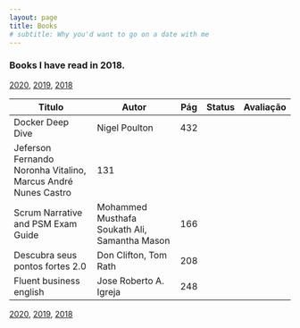 ```yaml
---
layout: page
title: Books
# subtitle: Why you'd want to go on a date with me
---
```


### Books I have read in 2018.

[2020](books.md), [2019](books_2019.md), [2018](books_2018.md)

| Titulo | Autor | Pág | Status | Avaliação |
|--------|-------|-----|--------|-----------|
|Docker Deep Dive | Nigel Poulton  | 432 |   <i class="fa fa-star fa-check">   |  <i class="fa fa-star fa-lg"></i><i class="fa fa-star fa-lg"></i><i class="fa fa-star fa-lg"></i><i class="fa fa-star fa-lg"></i><i class="fa fa-star fa-lg"></i> |
|Jeferson Fernando Noronha Vitalino, Marcus André Nunes Castro | 131 |   <i class="fa fa-star fa-check">   |  <i class="fa fa-star fa-lg"></i><i class="fa fa-star fa-lg"></i><i class="fa fa-star fa-lg"></i><i class="fa fa-star fa-lg"></i><i class="fa fa-star fa-lg"></i> |
|Scrum Narrative and PSM Exam Guide | Mohammed Musthafa Soukath Ali, Samantha Mason | 166 |   <i class="fa fa-star fa-check">   |  <i class="fa fa-star fa-lg"></i><i class="fa fa-star fa-lg"></i><i class="fa fa-star fa-lg"></i><i class="fa fa-star fa-lg"></i><i class="fa fa-star fa-lg"></i> |
|Descubra seus pontos fortes 2.0 | Don Clifton, Tom Rath | 208 |   <i class="fa fa-star fa-check">   |  <i class="fa fa-star fa-lg"></i><i class="fa fa-star fa-lg"></i><i class="fa fa-star fa-lg"></i> |
|Fluent business english | Jose Roberto A. Igreja | 248 |   <i class="fa fa-star fa-check">   |  <i class="fa fa-star fa-lg"></i><i class="fa fa-star fa-lg"></i><i class="fa fa-star fa-lg"></i><i class="fa fa-star fa-lg"></i> |




[2020](books.md), [2019](books_2019.md), [2018](books_2018.md)

